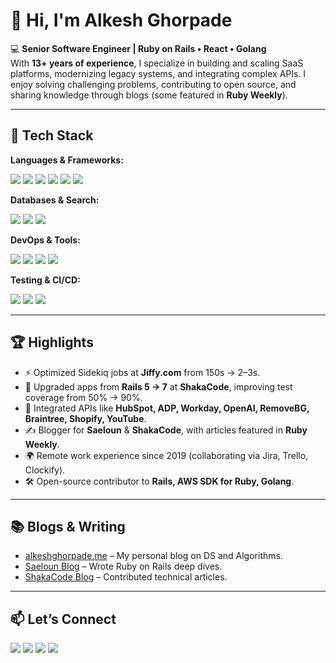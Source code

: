 # 👋 Hi, I'm Alkesh Ghorpade  

💻 **Senior Software Engineer | Ruby on Rails • React • Golang**  
With **13+ years of experience**, I specialize in building and scaling SaaS platforms, modernizing legacy systems, and integrating complex APIs. I enjoy solving challenging problems, contributing to open source, and sharing knowledge through blogs (some featured in **Ruby Weekly**).  

---

## 🚀 Tech Stack  

**Languages & Frameworks:**  
<p>
  <img src="https://img.shields.io/badge/Ruby_on_Rails-CC0000?style=for-the-badge&logo=ruby-on-rails&logoColor=white" />
  <img src="https://img.shields.io/badge/Ruby-CC342D?style=for-the-badge&logo=ruby&logoColor=white" />
  <img src="https://img.shields.io/badge/JavaScript-F7DF1E?style=for-the-badge&logo=javascript&logoColor=black" />
  <img src="https://img.shields.io/badge/React-20232A?style=for-the-badge&logo=react&logoColor=61DAFB" />
  <img src="https://img.shields.io/badge/Go-00ADD8?style=for-the-badge&logo=go&logoColor=white" />
  <img src="https://img.shields.io/badge/Java-007396?style=for-the-badge&logo=java&logoColor=white" />
</p>

**Databases & Search:**  
<p>
  <img src="https://img.shields.io/badge/PostgreSQL-316192?style=for-the-badge&logo=postgresql&logoColor=white" />
  <img src="https://img.shields.io/badge/MySQL-4479A1?style=for-the-badge&logo=mysql&logoColor=white" />
  <img src="https://img.shields.io/badge/Elasticsearch-005571?style=for-the-badge&logo=elasticsearch&logoColor=white" />
</p>

**DevOps & Tools:**  
<p>
  <img src="https://img.shields.io/badge/AWS-232F3E?style=for-the-badge&logo=amazon-aws&logoColor=white" />
  <img src="https://img.shields.io/badge/Docker-2496ED?style=for-the-badge&logo=docker&logoColor=white" />
  <img src="https://img.shields.io/badge/Grafana-F46800?style=for-the-badge&logo=grafana&logoColor=white" />
  <img src="https://img.shields.io/badge/PagerDuty-06AC38?style=for-the-badge&logo=pagerduty&logoColor=white" />
</p>

**Testing & CI/CD:**  
<p>
  <img src="https://img.shields.io/badge/RSpec-8A1538?style=for-the-badge&logo=ruby&logoColor=white" />
  <img src="https://img.shields.io/badge/Selenium-43B02A?style=for-the-badge&logo=selenium&logoColor=white" />
  <img src="https://img.shields.io/badge/GitHub_Actions-2088FF?style=for-the-badge&logo=github-actions&logoColor=white" />
</p>

---

## 🏆 Highlights  

- ⚡ Optimized Sidekiq jobs at **Jiffy.com** from 150s → 2–3s.  
- 🔄 Upgraded apps from **Rails 5 → 7** at **ShakaCode**, improving test coverage from 50% → 90%.  
- 🤝 Integrated APIs like **HubSpot, ADP, Workday, OpenAI, RemoveBG, Braintree, Shopify, YouTube**.  
- ✍️ Blogger for **Saeloun** & **ShakaCode**, with articles featured in **Ruby Weekly**.  
- 🌍 Remote work experience since 2019 (collaborating via Jira, Trello, Clockify).  
- 🛠️ Open-source contributor to **Rails, AWS SDK for Ruby, Golang**.  

---

## 📚 Blogs & Writing  

- [alkeshghorpade.me](https://alkeshghorpade.me) – My personal blog on DS and Algorithms.  
- [Saeloun Blog](https://blog.saeloun.com/) – Wrote Ruby on Rails deep dives.  
- [ShakaCode Blog](https://blog.shakacode.com/) – Contributed technical articles.  

---

## 📫 Let’s Connect  

<p>
  <a href="mailto:alkesh26@gmail.com"><img src="https://img.shields.io/badge/Email-D14836?style=for-the-badge&logo=gmail&logoColor=white"></a>
  <a href="https://www.linkedin.com/in/alkesh-ghorpade/"><img src="https://img.shields.io/badge/LinkedIn-0A66C2?style=for-the-badge&logo=linkedin&logoColor=white"></a>
  <a href="https://github.com/alkesh26"><img src="https://img.shields.io/badge/GitHub-100000?style=for-the-badge&logo=github&logoColor=white"></a>
  <a href="http://alkeshghorpade.me"><img src="https://img.shields.io/badge/Portfolio-000000?style=for-the-badge&logo=vercel&logoColor=white"></a>
</p>
